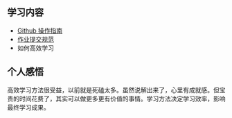 ## 学习内容

- [Github 操作指南](./github.md)
- [作业提交规范](./homework.md)
- 如何高效学习

## 个人感悟
高效学习方法很受益，以前就是死磕太多。虽然说解出来了，心里有成就感。但宝贵的时间花费了，其实可以做更多更有价值的事情。学习方法决定学习效率，影响最终学习成果。
